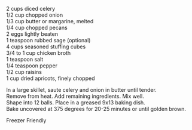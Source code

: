 ---
--- 

2 cups diced celery  
1/2 cup chopped onion  
1/3 cup butter or margarine, melted  
1/4 cup chopped pecans  
2 eggs lightly beaten  
1 teaspoon rubbed sage (optional)  
4 cups seasoned stuffing cubes  
3/4 to 1 cup chicken broth  
1 teaspoon salt  
1/4 teaspoon pepper  
1/2 cup raisins  
1 cup dried apricots, finely chopped

In a large skillet, saute celery and onion in butter until tender.  
Remove from heat. Add remaining ingredients. Mix well.  
Shape into 12 balls. Place in a greased 9x13 baking dish.  
Bake uncovered at 375 degrees for 20-25 minutes or until golden brown. 

Freezer Friendly
